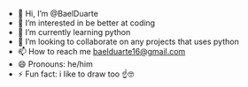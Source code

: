 - 👋 Hi, I’m @BaelDuarte
- 👀 I’m interested in be better at coding
- 💾 I’m currently learning python
- 🔎 I’m looking to collaborate on any projects that uses python
- 📫 How to reach me baelduarte16@gmail.com
- 😄 Pronouns: he/him
- ⚡ Fun fact: i like to draw too ☝🤓
